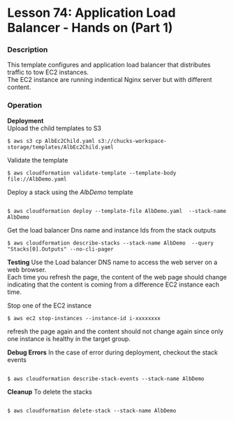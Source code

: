 # Lesson 74: Application Load Balancer - Hands on (Part 1)

### Description

This template configures and application load balancer that distributes traffic to tow EC2 instances.  
The EC2 instance are running indentical Nginx server but with different content.

### Operation

**Deployment**  
Upload the child templates to S3

```
$ aws s3 cp AlbEc2Child.yaml s3://chucks-workspace-storage/templates/AlbEc2Child.yaml
```

Validate the template

```
$ aws cloudformation validate-template --template-body file://AlbDemo.yaml
```

Deploy a stack using the _AlbDemo_ template

```

$ aws cloudformation deploy --template-file AlbDemo.yaml  --stack-name AlbDemo
```

Get the load balancer Dns name and instance Ids from the stack outputs

```
$ aws cloudformation describe-stacks --stack-name AlbDemo  --query "Stacks[0].Outputs" --no-cli-pager
```

**Testing**
Use the Load balancer DNS name to access the web server on a web browser.  
Each time you refresh the page, the content of the web page should change indicating that the content is coming from a difference EC2 instance each time.

Stop one of the EC2 instance

```
$ aws ec2 stop-instances --instance-id i-xxxxxxxx
```

refresh the page again and the content should not change again since only one instance is healthy in the target group.

**Debug Errors**
In the case of error during deployment, checkout the stack events

```

$ aws cloudformation describe-stack-events --stack-name AlbDemo

```

**Cleanup**
To delete the stacks

```

$ aws cloudformation delete-stack --stack-name AlbDemo

```
